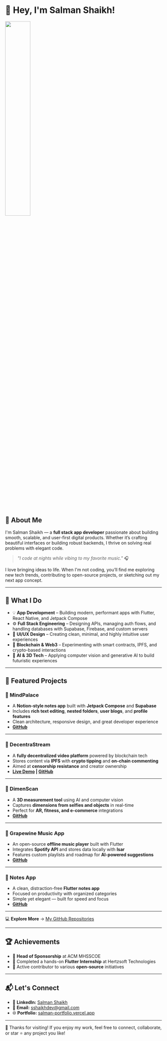 # 👋 Hey, I'm Salman Shaikh!

<img src="https://c.tenor.com/ZtuVwa_2f1oAAAAC/tenor.gif" width="40%" />

## 🚀 About Me

I'm Salman Shaikh — a **full stack app developer** passionate about building smooth, scalable, and user-first digital products. Whether it’s crafting beautiful interfaces or building robust backends, I thrive on solving real problems with elegant code.

> *"I code at nights while vibing to my favorite music."* 🎧

I love bringing ideas to life. When I'm not coding, you’ll find me exploring new tech trends, contributing to open-source projects, or sketching out my next app concept.

---

## 🎯 What I Do

* 💡 **App Development** – Building modern, performant apps with Flutter, React Native, and Jetpack Compose
* ⚙️ **Full Stack Engineering** – Designing APIs, managing auth flows, and handling databases with Supabase, Firebase, and custom servers
* 🎨 **UI/UX Design** – Creating clean, minimal, and highly intuitive user experiences
* 🔐 **Blockchain & Web3** – Experimenting with smart contracts, IPFS, and crypto-based interactions
* 🧠 **AI & 3D Tech** – Applying computer vision and generative AI to build futuristic experiences

---

## 🌟 Featured Projects

### 🏰 MindPalace

* A **Notion-style notes app** built with **Jetpack Compose** and **Supabase**
* Includes **rich text editing**, **nested folders**, **user blogs**, and **profile features**
* Clean architecture, responsive design, and great developer experience
* **[GitHub](https://github.com/TechSmith90210/mindpalace)**

---

### 🎥 DecentraStream

* A **fully decentralized video platform** powered by blockchain tech
* Stores content via **IPFS** with **crypto tipping** and **on-chain commenting**
* Aimed at **censorship resistance** and creator ownership
* **[Live Demo](https://decentrastream.vercel.app) | [GitHub](https://github.com/TechSmith90210/decentrastream)**

---

### 📏 DimenScan

* A **3D measurement tool** using AI and computer vision
* Captures **dimensions from selfies and objects** in real-time
* Perfect for **AR, fitness, and e-commerce** integrations
* **[GitHub](https://github.com/TechSmith90210/dimenscan)**

---

### 🎵 Grapewine Music App

* An open-source **offline music player** built with Flutter
* Integrates **Spotify API** and stores data locally with **Isar**
* Features custom playlists and roadmap for **AI-powered suggestions**
* **[GitHub](https://github.com/TechSmith90210/GRAPEWINE)**

---

### 📝 Notes App

* A clean, distraction-free **Flutter notes app**
* Focused on productivity with organized categories
* Simple yet elegant — built for speed and focus
* **[GitHub](https://github.com/TechSmith90210/Notes_App)**

---

💻 **Explore More** → [My GitHub Repositories](https://github.com/TechSmith90210?tab=repositories)

---

## 🏆 Achievements

* 🏅 **Head of Sponsorship** at ACM MHSSCOE
* 💼 Completed a hands-on **Flutter Internship** at Hertzsoft Technologies
* 🤝 Active contributor to various **open-source** initiatives

---

## 📬 Let's Connect

* 📌 **LinkedIn:** [Salman Shaikh](https://www.linkedin.com/in/salman-shaikh-264555283)
* 📧 **Email:** [sshaikhdev@gmail.com](mailto:sshaikhdev@gmail.com)
* 🌐 **Portfolio:** [salman-portfolio.vercel.app](https://salman-portfolio-cyan.vercel.app)

---

🚀 Thanks for visiting! If you enjoy my work, feel free to connect, collaborate, or star ⭐ any project you like!
